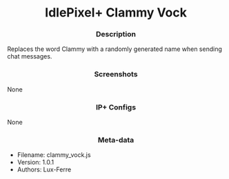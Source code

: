 <h1 align="center">IdlePixel+ Clammy Vock</h1>

<h3 align="center"> Description</h3>

Replaces the word Clammy with a randomly generated name when sending chat messages.

<h3 align="center"> Screenshots</h3>

None

<h3 align="center"> IP+ Configs</h3>

None

<h3 align="center"> Meta-data</h3>

 - Filename: clammy_vock.js
 - Version: 1.0.1
 - Authors: Lux-Ferre
